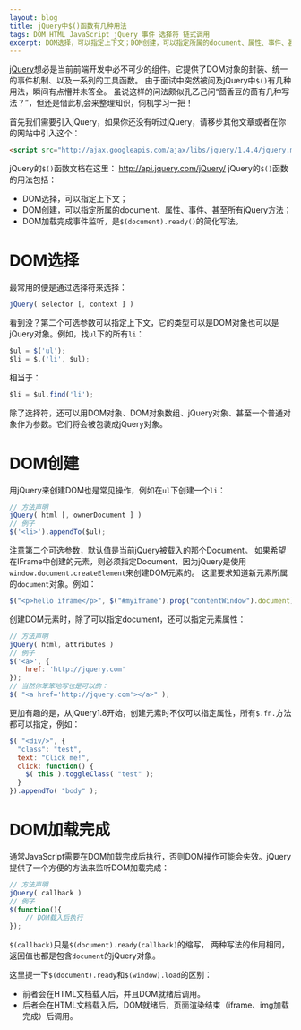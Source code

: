 ```yaml
---
layout: blog
title: jQuery中$()函数有几种用法
tags: DOM HTML JavaScript jQuery 事件 选择符 链式调用
excerpt: DOM选择，可以指定上下文；DOM创建，可以指定所属的document、属性、事件、甚至所有jQuery方法；DOM加载完成事件监听，是`$(document).ready()`的简化写法。
---
```


[jQuery][jquery]想必是当前前端开发中必不可少的组件。它提供了DOM对象的封装、统一的事件机制、以及一系列的工具函数。
由于面试中突然被问及jQuery中`$()`有几种用法，瞬间有点懵并未答全。
虽说这样的问法颇似孔乙己问“茴香豆的茴有几种写法？”，但还是借此机会来整理知识，伺机学习一把！

首先我们需要引入jQuery，如果你还没有听过jQuery，请移步其他文章或者在你的网站中引入这个：

```html
<script src="http://ajax.googleapis.com/ajax/libs/jquery/1.4.4/jquery.min.js"></script>
```

jQuery的`$()`函数文档在这里： <http://api.jquery.com/jQuery/>
jQuery的`$()`函数的用法包括：

* DOM选择，可以指定上下文；
* DOM创建，可以指定所属的document、属性、事件、甚至所有jQuery方法；
* DOM加载完成事件监听，是`$(document).ready()`的简化写法。

# DOM选择

最常用的便是通过选择符来选择：

```javascript
jQuery( selector [, context ] )
```

看到没？第二个可选参数可以指定上下文，它的类型可以是DOM对象也可以是jQuery对象。例如，找`ul`下的所有`li`：

```javascript
$ul = $('ul');
$li = $.('li', $ul);
```

相当于：

```javascript
$li = $ul.find('li');
```

除了选择符，还可以用DOM对象、DOM对象数组、jQuery对象、甚至一个普通对象作为参数。它们将会被包装成jQuery对象。

<!--more-->

# DOM创建

用jQuery来创建DOM也是常见操作，例如在`ul`下创建一个`li`：

```javascript
// 方法声明
jQuery( html [, ownerDocument ] )
// 例子
$('<li>').appendTo($ul);
```

注意第二个可选参数，默认值是当前jQuery被载入的那个Document。
如果希望在IFrame中创建的元素，则必须指定Document，因为jQuery是使用`window.document.createElement`来创建DOM元素的。
这里要求知道新元素所属的`document`对象。例如：

```javascript
$("<p>hello iframe</p>", $("#myiframe").prop("contentWindow").document)
```

创建DOM元素时，除了可以指定document，还可以指定元素属性：

```javascript
// 方法声明
jQuery( html, attributes )
// 例子
$('<a>', {
    href: 'http://jquery.com'
});
// 当然你笨笨地写也是可以的：
$( "<a href='http://jquery.com'></a>" );
```

更加有趣的是，从jQuery1.8开始，创建元素时不仅可以指定属性，所有`$.fn.`方法都可以指定，例如：

```javascript
$( "<div/>", {
  "class": "test",
  text: "Click me!",
  click: function() {
    $( this ).toggleClass( "test" );
  }
}).appendTo( "body" );
```

# DOM加载完成

通常JavaScript需要在DOM加载完成后执行，否则DOM操作可能会失效。jQuery提供了一个方便的方法来监听DOM加载完成：

```javascript
// 方法声明
jQuery( callback )
// 例子
$(function(){
    // DOM载入后执行
});
```

`$(callback)`只是`$(document).ready(callback)`的缩写，
两种写法的作用相同，返回值也都是包含`document`的jQuery对象。

这里提一下`$(document).ready`和`$(window).load`的区别：

* 前者会在HTML文档载入后，并且DOM就绪后调用。
* 后者会在HTML文档载入后，DOM就绪后，页面渲染结束（iframe、img加载完成）后调用。

[jquery]: http://api.jquery.com/

